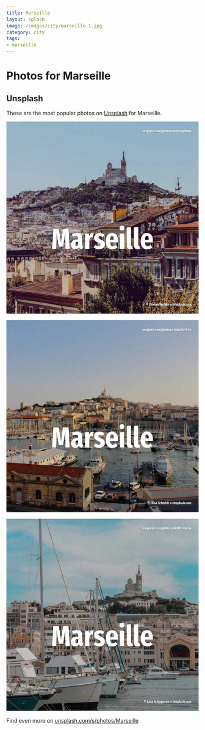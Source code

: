 ```yaml
---
title: Marseille
layout: splash
image: /images/city/marseille.1.jpg
category: city
tags:
- marseille
---
```

# Photos for Marseille

## Unsplash

These are the most popular photos on [Unsplash](https://unsplash.com) for Marseille.

![Marseille](/images/city/marseille.1.jpg)

![Marseille](/images/city/marseille.2.jpg)

![Marseille](/images/city/marseille.3.jpg)

Find even more on [unsplash.com/s/photos/Marseille](https://unsplash.com/s/photos/Marseille)